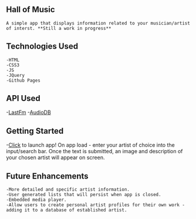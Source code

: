 ## Hall of Music 

    A simple app that displays information related to your musician/artist of interst. **Still a work in progress**

## Technologies Used
    -HTML
    -CSS3
    -JS
    -JQuery 
    -Github Pages 

## API Used
-[LastFm](https://www.last.fm/api/intro)
-[AudioDB](https://theaudiodb.com/api_guide.php)

## Getting Started 
-[Click](https://justinanmoreno.github.io/Hall-Of-Music-/) to launch app!
On app load - enter your artist of choice into the input/search bar. Once the text is submitted, an image and description of your chosen artist will appear on screen.



## Future Enhancements 
    -More detailed and specific artist information. 
    -User generated lists that will persist when app is closed. 
    -Embedded media player. 
    -Allow users to create personal artist profiles for their own work - adding it to a database of established artist. 